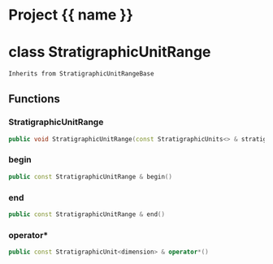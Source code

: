 <script setup>
import {useRoute} from 'vitepress'
const {path} = useRoute()
const tokens = path.split('/')
const words = tokens[2].split('-');
for (let i = 0; i < words.length; i++) {
    words[i] = words[i].charAt(0).toUpperCase() + words[i].slice(1);
    words[i] = words[i].replace('geode', 'Geode')
}
const name = words.join('-');
</script>
# Project {{ name }}

# class StratigraphicUnitRange


```cpp
Inherits from StratigraphicUnitRangeBase
```



## Functions

### StratigraphicUnitRange

```cpp
public void StratigraphicUnitRange(const StratigraphicUnits<> & stratigraphic_units)
```


### begin

```cpp
public const StratigraphicUnitRange & begin()
```


### end

```cpp
public const StratigraphicUnitRange & end()
```


### operator*

```cpp
public const StratigraphicUnit<dimension> & operator*()
```




